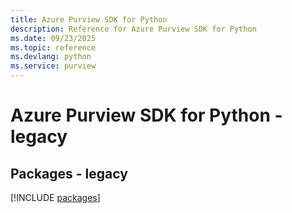 ```yaml
---
title: Azure Purview SDK for Python
description: Reference for Azure Purview SDK for Python
ms.date: 09/23/2025
ms.topic: reference
ms.devlang: python
ms.service: purview
---
```

# Azure Purview SDK for Python - legacy
## Packages - legacy
[!INCLUDE [packages](purview-index.md)]